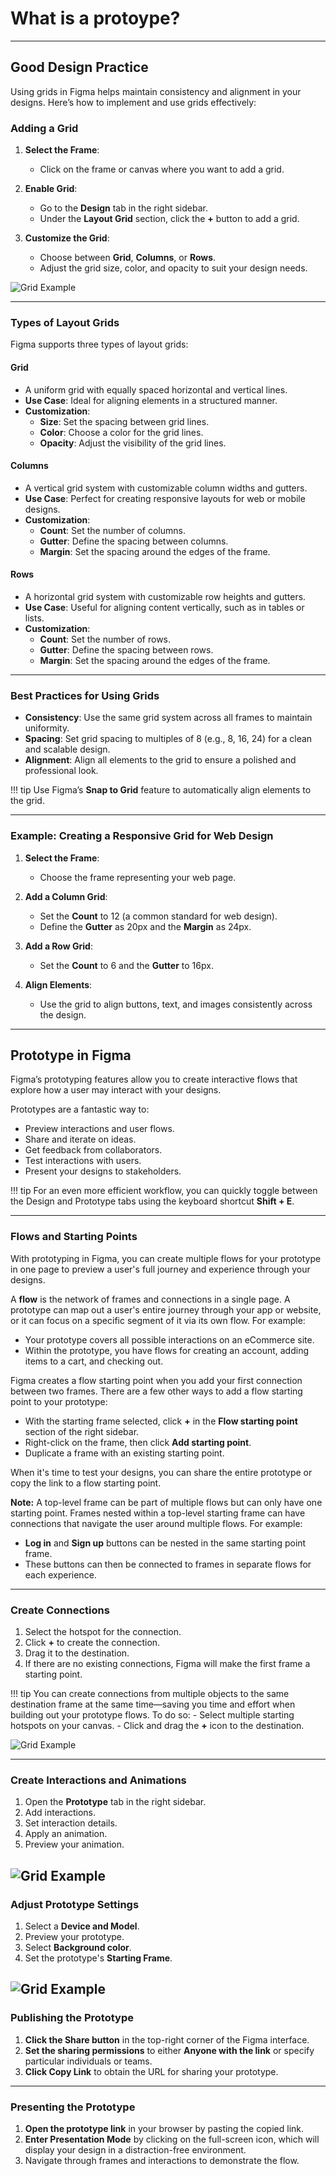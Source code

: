 # What is a protoype?

---

## Good Design Practice

Using grids in Figma helps maintain consistency and alignment in your designs. Here’s how to implement and use grids effectively:

### Adding a Grid

1. **Select the Frame**:

   - Click on the frame or canvas where you want to add a grid.

2. **Enable Grid**:

   - Go to the **Design** tab in the right sidebar.
   - Under the **Layout Grid** section, click the **+** button to add a grid.

3. **Customize the Grid**:
   - Choose between **Grid**, **Columns**, or **Rows**.
   - Adjust the grid size, color, and opacity to suit your design needs.

![Grid Example](images/grid%20layout.png)

---

### Types of Layout Grids

Figma supports three types of layout grids:

#### **Grid**

- A uniform grid with equally spaced horizontal and vertical lines.
- **Use Case**: Ideal for aligning elements in a structured manner.
- **Customization**:
  - **Size**: Set the spacing between grid lines.
  - **Color**: Choose a color for the grid lines.
  - **Opacity**: Adjust the visibility of the grid lines.

#### **Columns**

- A vertical grid system with customizable column widths and gutters.
- **Use Case**: Perfect for creating responsive layouts for web or mobile designs.
- **Customization**:
  - **Count**: Set the number of columns.
  - **Gutter**: Define the spacing between columns.
  - **Margin**: Set the spacing around the edges of the frame.

#### **Rows**

- A horizontal grid system with customizable row heights and gutters.
- **Use Case**: Useful for aligning content vertically, such as in tables or lists.
- **Customization**:
  - **Count**: Set the number of rows.
  - **Gutter**: Define the spacing between rows.
  - **Margin**: Set the spacing around the edges of the frame.

---

### Best Practices for Using Grids

- **Consistency**: Use the same grid system across all frames to maintain uniformity.
- **Spacing**: Set grid spacing to multiples of 8 (e.g., 8, 16, 24) for a clean and scalable design.
- **Alignment**: Align all elements to the grid to ensure a polished and professional look.

!!! tip
Use Figma’s **Snap to Grid** feature to automatically align elements to the grid.

---

### Example: Creating a Responsive Grid for Web Design

1. **Select the Frame**:

   - Choose the frame representing your web page.

2. **Add a Column Grid**:

   - Set the **Count** to 12 (a common standard for web design).
   - Define the **Gutter** as 20px and the **Margin** as 24px.

3. **Add a Row Grid**:

   - Set the **Count** to 6 and the **Gutter** to 16px.

4. **Align Elements**:
   - Use the grid to align buttons, text, and images consistently across the design.

---

## Prototype in Figma

Figma’s prototyping features allow you to create interactive flows that explore how a user may interact with your designs.

Prototypes are a fantastic way to:

- Preview interactions and user flows.
- Share and iterate on ideas.
- Get feedback from collaborators.
- Test interactions with users.
- Present your designs to stakeholders.

!!! tip
For an even more efficient workflow, you can quickly toggle between the Design and Prototype tabs using the keyboard shortcut **Shift + E**.

---

### Flows and Starting Points

With prototyping in Figma, you can create multiple flows for your prototype in one page to preview a user's full journey and experience through your designs.

A **flow** is the network of frames and connections in a single page. A prototype can map out a user's entire journey through your app or website, or it can focus on a specific segment of it via its own flow. For example:

- Your prototype covers all possible interactions on an eCommerce site.
- Within the prototype, you have flows for creating an account, adding items to a cart, and checking out.

Figma creates a flow starting point when you add your first connection between two frames. There are a few other ways to add a flow starting point to your prototype:

- With the starting frame selected, click **+** in the **Flow starting point** section of the right sidebar.
- Right-click on the frame, then click **Add starting point**.
- Duplicate a frame with an existing starting point.

When it's time to test your designs, you can share the entire prototype or copy the link to a flow starting point.

**Note:** A top-level frame can be part of multiple flows but can only have one starting point. Frames nested within a top-level starting frame can have connections that navigate the user around multiple flows. For example:

- **Log in** and **Sign up** buttons can be nested in the same starting point frame.
- These buttons can then be connected to frames in separate flows for each experience.

---

### Create Connections

1. Select the hotspot for the connection.
2. Click **+** to create the connection.
3. Drag it to the destination.
4. If there are no existing connections, Figma will make the first frame a starting point.

!!! tip
You can create connections from multiple objects to the same destination frame at the same time—saving you time and effort when building out your prototype flows. To do so: - Select multiple starting hotspots on your canvas. - Click and drag the **+** icon to the destination.

![Grid Example](<images/Anatomy%20of%20a%20connection%20between%20two%20frames%20(2).png>)

---

### Create Interactions and Animations

1. Open the **Prototype** tab in the right sidebar.
2. Add interactions.
3. Set interaction details.
4. Apply an animation.
5. Preview your animation.

## ![Grid Example](<images/Create%20interactions%20and%20animations%20(3)%201%20(1).png>)

### Adjust Prototype Settings

1. Select a **Device and Model**.
2. Preview your prototype.
3. Select **Background color**.
4. Set the prototype's **Starting Frame**.

## ![Grid Example](<images/Prototype%20tab%20of%20right%20sidebar%20with%20device,%20preview,%20background,%20and%20flow%20settings%20(1).png>)

### Publishing the Prototype

1. **Click the Share button** in the top-right corner of the Figma interface.
2. **Set the sharing permissions** to either **Anyone with the link** or specify particular individuals or teams.
3. **Click Copy Link** to obtain the URL for sharing your prototype.

---

### Presenting the Prototype

1. **Open the prototype link** in your browser by pasting the copied link.
2. **Enter Presentation Mode** by clicking on the full-screen icon, which will display your design in a distraction-free environment.
3. Navigate through frames and interactions to demonstrate the flow.
